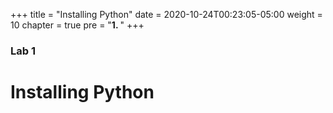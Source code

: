 +++
title = "Installing Python"
date = 2020-10-24T00:23:05-05:00
weight = 10
chapter = true
pre = "<b>1. </b>"
+++

### Lab 1

# Installing Python
